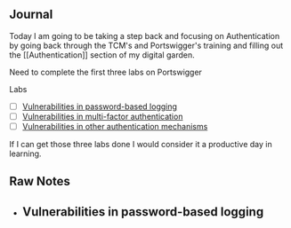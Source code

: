 ## Journal

Today I am going to be taking a step back and focusing on Authentication by going back through the TCM's and Portswigger's training and filling out the [[Authentication]] section of my digital garden.

Need to complete the first three labs on Portswigger

Labs

- [ ] [Vulnerabilities in password-based logging](https://portswigger.net/web-security/authentication/password-based)
- [ ] [Vulnerabilities in multi-factor authentication](https://portswigger.net/web-security/authentication/multi-factor) 
- [ ] [Vulnerabilities in other authentication mechanisms](https://portswigger.net/web-security/authentication/other-mechanisms)

If I can get those three labs done I would consider it a productive day in learning.
## Raw Notes
- Vulnerabilities in password-based logging
	- 